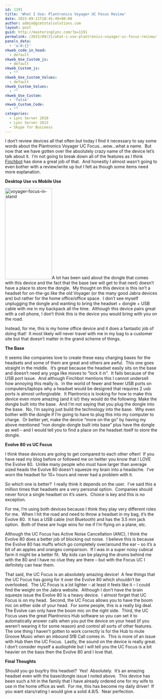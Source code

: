 ```yaml
---
id: 1191
title: 'What I Use: Plantronics Voyager UC Focus Review'
date: 2015-09-21T18:45:49+00:00
author: admin@gcmtotalsolutions.com
layout: post
guid: http://masteringlync.com/?p=1191
permalink: /2015/09/21/what-i-use-plantronics-voyager-uc-focus-review/
panels_data:
  - 'a:0:{}'
nkweb_code_in_head:
  - default
nkweb_Use_Custom_js:
  - default
nkweb_Custom_js:
  - ""
nkweb_Use_Custom_Values:
  - default
nkweb_Custom_Values:
  - ""
nkweb_Use_Custom:
  - 'false'
nkweb_Custom_Code:
  - ""
categories:
  - Lync Server 2010
  - Lync Server 2013
  - Skype for Business
---
```

I don&#8217;t review devices all that often but today I find it necessary to say some words about the Plantronics Voyager UC Focus&#8230;wow&#8230;what a name.  But now that we have gotten over the absolutely crazy name of the device let&#8217;s talk about it.  I&#8217;m not going to break down all of the features as I think [Finchbot](http://flinchbot.com/2015/09/10/plantronics-voyager-focus-uc-review/) has done a great job of that.  And honestly I almost wasn&#8217;t going to even bother with a review/write up but I felt as though some items need more explanation.

**Desktop Use vs Mobile Use**

[<img class="alignright size-medium wp-image-1192" src="https://i1.wp.com/masteringlync.gcmtotalsolutions.com/wp-content/uploads/sites/2/2015/09/voyager-focus-in-stand-155x300.png?resize=155%2C300&#038;ssl=1" alt="voyager-focus-in-stand" width="155" height="300" srcset="https://i2.wp.com/masteringlync.com/wp-content/uploads/sites/2/2015/09/voyager-focus-in-stand.png?resize=155%2C300&ssl=1 155w, https://i2.wp.com/masteringlync.com/wp-content/uploads/sites/2/2015/09/voyager-focus-in-stand.png?w=515&ssl=1 515w" sizes="(max-width: 155px) 100vw, 155px" data-recalc-dims="1" />](https://i0.wp.com/masteringlync.gcmtotalsolutions.com/wp-content/uploads/sites/2/2015/09/voyager-focus-in-stand.png)A lot has been said about the dongle that comes with this device and the fact that the base (we will get to that next) doesn&#8217;t have a place to store the dongle.  My thought on this device is this isn&#8217;t a headset for on-the-go like the old Voyager (or the many good Jabra devices are) but rather for the home office/office space.  I don&#8217;t see myself unplugging the dongle and wanting to bring the headset + dongle + USB cable with me in my backpack all the time.  Although this device pairs great with a cell phone, I don&#8217;t think this is the device you would bring with you on the road.

Instead, for me, this is my home office device and it does a fantastic job of doing that!  It most likely will never travel with me in my bag to a customer site but that doesn&#8217;t matter in the grand scheme of things.

**The Base**

It seems like companies love to create these easy charging bases for the headsets and some of them are great and others are awful.  This one goes straight in the middle.  It&#8217;s great because the headset easily sits on the base and doesn&#8217;t need any yoga like moves to &#8220;lock it in&#8221;.  It fails because of the USB port issue.  And although Finchbot mentions this I cannot undersell how annoying this really is.  In the world of fewer and fewer USB ports on computers/laptops why a headset would be designed that requires 2 usb ports is almost unforgivable.  It Plantronics is looking for how to make this device even more amazing (and it is!) they would do the following: Make the dongle built into the base.  And I&#8217;m not saying that you plug the dongle into the base.  No, I&#8217;m saying just build the technology into the base.  Why even bother with the dongle if I&#8217;m going to have to plug this into my computer to charge.  Or better yet, make the device &#8220;more on the go&#8221; by having my above mentioned &#8220;non dongle-dongle built into base&#8221; plus have the dongle as well &#8211; and I would tell you to find a place on the headset itself to store the dongle.

**Evolve 80 vs UC Focus**

I think these devices are going to get compared to each other often!  If you have read my blog before or followed me on twitter you know that I LOVE the Evolve 80.  Unlike many people who must have larger than average sized heads the Evolve 80 doesn&#8217;t squeeze my brain into a headache.  I&#8217;ve worn the headset for 10+ hours and never had a problem with it.

So which one is better?  I really think it depends on the user.  I&#8217;ve said this a million times that headsets are a very personal option.  Companies should never force a single headset on it&#8217;s users.  Choice is key and this is no exception.

For me, I&#8217;m using both devices because I think they play very different roles for me.  When I hit the road and need to throw a headset in my bag, it&#8217;s the Evolve 80.  It has a USB cable (not Bluetooth) and has the 3.5 mm jack option.  Both of these are huge wins for me if I&#8217;m flying on a plane, etc.

Although the UC Focus has Active Noise Cancellation (ANC), I think the Evolve 80 does a better job of blocking out noise.  I believe this is because the Evolve 80 has muffs which go completely over/around the ear &#8211; so it&#8217;s a bit of an apples and oranges comparison.  If I was in a super noisy cubical farm it might be a better fit.  My kids can be playing the drums behind me with the 80 and I have no clue they are there &#8211; but with the Focus UC I definitely can hear them.

That said, the UC Focus is an absolutely amazing device!  A few things that the UC Focus has going for it over the Evolve 80 which shouldn&#8217;t be overlooked.  The UC Focus is a lot lighter &#8211; at least it feels like it &#8211; I could find the weight on the Jabra website.  Although I don&#8217;t have the brain squeeze issue the Evolve 80 is a heavy device.  I almost forget that UC Focus is on my head.  Second, the UC Focus allows you to have the boom mic on either side of your head.  For some people, this is a really big deal.  The Evolve can only have the boom mic on the right side.  Third, the UC Focus uses the great Plantronics Hub software so you can set it to automatically answer calls when you put the device on your head (if you weren&#8217;t wearing it for some reason) and control all sorts of other features.  The one thing I haven&#8217;t gotten to work correctly is for the Hub to mute Groove Music when an inbound SfB Call comes in.  This is more of an issue with Hub then the UC Focus.  Lastly, the sound on the device is really great.  I don&#8217;t consider myself a audiophile but I will tell you the UC Focus is a bit heavier on the bass then the Evolve 80 and I love that.

**Final Thoughts**

Should you go buy/try this headset?  Yes!  Absolutely.  It&#8217;s an amazing headset even with the base/dongle issue I noted above.  This device has been such a hit in the family that I have already ordered one for my wife to use in the home office as well.  For me, this has become my daily driver!  If you want stars/rating I would give a solid 4.8/5.  Near perfection.

&nbsp;